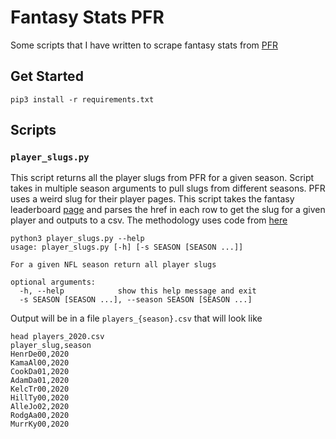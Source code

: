 # Fantasy Stats PFR

Some scripts that I have written to scrape fantasy stats from [PFR](https://www.pro-football-reference.com/)

## Get Started

```
pip3 install -r requirements.txt
```

## Scripts

### `player_slugs.py`

This script returns all the player slugs from PFR for a given season. Script takes in multiple season arguments to pull slugs from different seasons. PFR uses a weird slug for their player pages. This script takes the fantasy leaderboard [page](https://www.pro-football-reference.com/years/2020/fantasy.htm) and parses the href in each row to get the slug for a given player and outputs to a csv. The methodology uses code from [here](https://stmorse.github.io/journal/pfr-scrape-python.html)

```
python3 player_slugs.py --help
usage: player_slugs.py [-h] [-s SEASON [SEASON ...]]

For a given NFL season return all player slugs

optional arguments:
  -h, --help            show this help message and exit
  -s SEASON [SEASON ...], --season SEASON [SEASON ...]
```

Output will be in a file `players_{season}.csv` that will look like

```
head players_2020.csv 
player_slug,season
HenrDe00,2020
KamaAl00,2020
CookDa01,2020
AdamDa01,2020
KelcTr00,2020
HillTy00,2020
AlleJo02,2020
RodgAa00,2020
MurrKy00,2020

```

